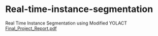 # Real-time-instance-segmentation
Real Time Instance Segmentation using Modified YOLACT
[Final_Project_Report.pdf](https://github.com/ankushsingh999/Real-time-instance-segmentation/files/11369728/Final_Project_Report.pdf)

